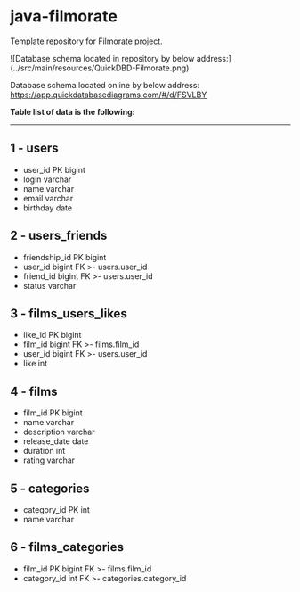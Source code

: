 # java-filmorate
Template repository for Filmorate project.

![Database schema located in repository by below address:] (../src/main/resources/QuickDBD-Filmorate.png)

Database schema located online by below address: https://app.quickdatabasediagrams.com/#/d/FSVLBY

<b>Table list of data is the following:</b>
_____
1 - users
-----
- user_id PK bigint
- login varchar 
- name varchar
- email varchar
- birthday date

2 - users_friends
-----
- friendship_id PK bigint
- user_id bigint FK >- users.user_id
- friend_id bigint FK >- users.user_id
- status varchar

3 - films_users_likes
-----
- like_id PK bigint
- film_id bigint FK >- films.film_id
- user_id bigint FK >- users.user_id
- like int

4 - films
-----
- film_id PK bigint
- name varchar
- description varchar
- release_date date
- duration int
- rating varchar

5 - categories
-----
- category_id PK int
- name varchar

6 - films_categories
-----
- film_id PK bigint FK >- films.film_id
- category_id int FK >- categories.category_id





